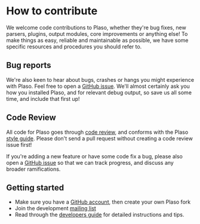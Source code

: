 # How to contribute

We welcome code contributions to Plaso, whether they're bug fixes, new parsers,
plugins, output modules, core improvements or anything else! To make things as
easy, reliable and maintainable as possible, we have some specific resources
and procedures you should refer to.

## Bug reports

We're also keen to hear about bugs, crashes or hangs you might experience with
Plaso. Feel free to open a [GitHub issue](https://github.com/log2timeline/plaso/issues).
We'll almost certainly ask you how you installed Plaso, and for relevant debug output,
so save us all some time, and include that first up!

## Code Review

All code for Plaso goes through [code review](https://plaso.readthedocs.io/en/latest/sources/developer/Codereview.html),
and conforms with the Plaso [style guide](https://plaso.readthedocs.io/en/latest/sources/developer/Style-guide.html).
Please don't send a pull request without creating a code review issue first!

If you're adding a new feature or have some code fix a bug, please also open a
[GitHub issue](https://github.com/log2timeline/plaso/issues) so that we can
track progress, and discuss any broader ramifications.

## Getting started

* Make sure you have a [GitHub account](https://github.com/signup/free), then create your own Plaso fork
* Join the development [mailing list](log2timeline-dev@googlegroups.com)
* Read through the [developers guide](https://plaso.readthedocs.io/en/latest/sources/developer/Developers-Guide.html) for detailed instructions and tips.

